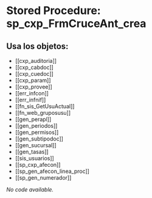 # Stored Procedure: sp_cxp_FrmCruceAnt_crea

## Usa los objetos:
- [[cxp_auditoria]]
- [[cxp_cabdoc]]
- [[cxp_cuedoc]]
- [[cxp_param]]
- [[cxp_provee]]
- [[err_infcon]]
- [[err_infnif]]
- [[fn_sis_GetUsuActual]]
- [[fn_web_gruposusu]]
- [[gen_perapl]]
- [[gen_periodos]]
- [[gen_permisos]]
- [[gen_subtipodoc]]
- [[gen_sucursal]]
- [[gen_tasas]]
- [[sis_usuarios]]
- [[sp_cxp_afecon]]
- [[sp_gen_afecon_linea_proc]]
- [[sp_gen_numerador]]

*No code available.*
